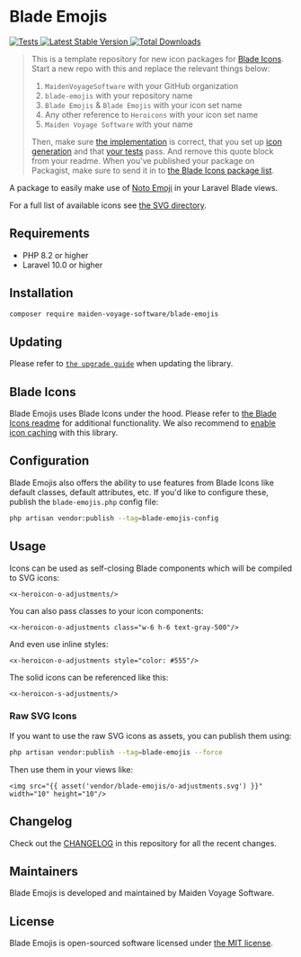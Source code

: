 # Blade Emojis

<a href="https://github.com/maiden-voyage-software/blade-emojis/actions?query=workflow%3ATests">
    <img src="https://github.com/maiden-voyage-software/blade-emojis/workflows/Tests/badge.svg" alt="Tests">
</a>
<a href="https://packagist.org/packages/maiden-voyage-software/blade-emojis">
    <img src="https://img.shields.io/packagist/v/maiden-voyage-software/blade-emojis" alt="Latest Stable Version">
</a>
<a href="https://packagist.org/packages/maiden-voyage-software/blade-emojis">
    <img src="https://img.shields.io/packagist/dt/maiden-voyage-software/blade-emojis" alt="Total Downloads">
</a>

> This is a template repository for new icon packages for [Blade Icons](https://github.com/driesvints/blade-icons). Start a new repo with this and replace the relevant things below:
> 
> 1. `MaidenVoyageSoftware` with your GitHub organization
> 2. `blade-emojis` with your repository name
> 3. `Blade Emojis` & `Blade Emojis` with your icon set name
> 4. Any other reference to `Heroicons` with your icon set name
> 5. `Maiden Voyage Software` with your name
> 
> Then, make sure [the implementation](./src) is correct, that you set up [icon generation](https://github.com/driesvints/blade-icons#generating-icons) and that [your tests](./tests) pass. And remove this quote block from your readme. When you've published your package on Packagist, make sure to send it in to [the Blade Icons package list](https://github.com/driesvints/blade-icons#icon-packages).

A package to easily make use of [Noto Emoji](https://github.com/googlefonts/noto-emoji) in your Laravel Blade views.

For a full list of available icons see [the SVG directory](resources/svg).

## Requirements

- PHP 8.2 or higher
- Laravel 10.0 or higher

## Installation

```bash
composer require maiden-voyage-software/blade-emojis
```

## Updating

Please refer to [`the upgrade guide`](UPGRADE.md) when updating the library.

## Blade Icons

Blade Emojis uses Blade Icons under the hood. Please refer to [the Blade Icons readme](https://github.com/driesvints/blade-icons) for additional functionality. We also recommend to [enable icon caching](https://github.com/driesvints/blade-icons#caching) with this library.

## Configuration

Blade Emojis also offers the ability to use features from Blade Icons like default classes, default attributes, etc. If you'd like to configure these, publish the `blade-emojis.php` config file:

```bash
php artisan vendor:publish --tag=blade-emojis-config
```

## Usage

Icons can be used as self-closing Blade components which will be compiled to SVG icons:

```blade
<x-heroicon-o-adjustments/>
```

You can also pass classes to your icon components:

```blade
<x-heroicon-o-adjustments class="w-6 h-6 text-gray-500"/>
```

And even use inline styles:

```blade
<x-heroicon-o-adjustments style="color: #555"/>
```

The solid icons can be referenced like this:

```blade
<x-heroicon-s-adjustments/>
```

### Raw SVG Icons

If you want to use the raw SVG icons as assets, you can publish them using:

```bash
php artisan vendor:publish --tag=blade-emojis --force
```

Then use them in your views like:

```blade
<img src="{{ asset('vendor/blade-emojis/o-adjustments.svg') }}" width="10" height="10"/>
```

## Changelog

Check out the [CHANGELOG](CHANGELOG.md) in this repository for all the recent changes.

## Maintainers

Blade Emojis is developed and maintained by Maiden Voyage Software.

## License

Blade Emojis is open-sourced software licensed under [the MIT license](LICENSE.md).
